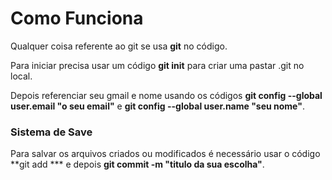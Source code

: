# Como Funciona

Qualquer coisa referente ao git se usa **git** no código.

Para iniciar precisa usar um código **git init** para criar uma pastar .git no local.

Depois referenciar seu gmail e nome usando os códigos **git config --global user.email "o seu email"** e **git config --global user.name "seu nome"**.

### Sistema de Save

Para salvar os arquivos criados ou modificados é necessário usar o código **git add *** e depois **git commit -m "titulo da sua escolha"**.
